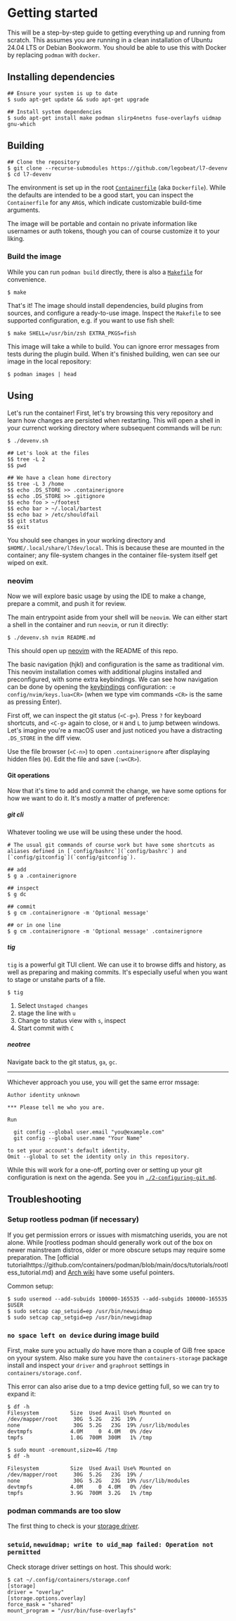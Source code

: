 
# Getting started

This will be a step-by-step guide to getting everything up and running from scratch.
This assumes you are running in a clean installation of Ubuntu 24.04 LTS or Debian Bookworm.
You should be able to use this with Docker by replacing `podman` with `docker`. 

## Installing dependencies

```
## Ensure your system is up to date
$ sudo apt-get update && sudo apt-get upgrade

## Install system dependencies
$ sudo apt-get install make podman slirp4netns fuse-overlayfs uidmap gnu-which
```

## Building
```
## Clone the repository
$ git clone --recurse-submodules https://github.com/legobeat/l7-devenv
$ cd l7-devenv
```

The environment is set up in the root [`Containerfile`](./Containerfile) (aka `Dockerfile`). While the defaults are intended to be a good start, you can inspect the `Containerfile` for any `ARG`s, which indicate customizable build-time arguments.

The image will be portable and contain no private information like usernames or auth tokens, though you can of course customize it to your liking.

### Build the image
While you can run `podman build` directly, there is also a [`Makefile`](./Makefile) for convenience.

```
$ make
```

That's it! The image should install dependencies, build plugins from sources, and configure a ready-to-use image. Inspect the `Makefile` to see supported configuration, e.g. if you want to use fish shell:
```
$ make SHELL=/usr/bin/zsh EXTRA_PKGS=fish
```
This image will take a while to build. You can ignore error messages from tests during the plugin build.
When it's finished building, wen can see our image in the local repository:
```
$ podman images | head
```

## Using

Let's run the container! First, let's try browsing this very repository and learn how changes are persisted when restarting. This will open a shell in your currenct working directory where subsequent commands will be run:

```
$ ./devenv.sh

## Let's look at the files
$$ tree -L 2
$$ pwd

## We have a clean home directory
$$ tree -L 3 /home
$$ echo .DS_STORE >> .containerignore
$$ echo .DS_STORE >> .gitignore
$$ echo foo > ~/footest
$$ echo bar > ~/.local/bartest
$$ echo baz > /etc/shouldfail
$$ git status
$$ exit
```

You should see changes in your working directory and `$HOME/.local/share/l7dev/local`. This is because these are mounted in the container; any file-system changes in the container file-system itself get wiped on exit.

### neovim

Now we will explore basic usage by using the IDE to make a change, prepare a commit, and push it for review.

The main entrypoint aside from your shell will be `neovim`. We can either start a shell in the container and run `neovim`, or run it directly:

```
$ ./devenv.sh nvim README.md
```

This should open up [neovim](https://neovim.io) with the README of this repo.

The basic navigation (hjkl) and configuration is the same as traditional vim. This neovim installation comes with additional plugins installed and preconfigured, with some extra keybindings.
We can see how navigation can be done by opening the [keybindings](./config/nvim/keys.lua) configuration: `:e config/nvim/keys.lua<CR>` (when we type vim commands `<CR>` is the same as pressing Enter).

First off, we can inspect the git status (`<C-g>`). Press `?` for keyboard shortcuts, and `<C-g>` again to close, or `H` and `L` to jump between windows.
Let's imagine you're a macOS user and just noticed you have a distracting `.DS_STORE` in the diff view.

Use the file browser (`<C-n>`) to open `.containerignore` after displaying hidden files (`H`). Edit the file and save (`:w<CR>`).

#### Git operations
Now that it's time to add and commit the change, we have some options for how we want to do it. It's mostly a matter of preference:

##### git cli
Whatever tooling we use will be using these under the hood.
```
# The usual git commands of course work but have some shortcuts as aliases defined in [`config/bashrc`](`config/bashrc`) and [`config/gitconfig`](`config/gitconfig`).

## add
$ g a .containerignore

## inspect
$ g dc

## commit
$ g cm .containerignore -m 'Optional message'

## or in one line
$ g cm .containerignore -m 'Optional message' .containerignore
```

##### tig
`tig` is a powerful git TUI client. We can use it to browse diffs and history, as well as preparing and making commits. It's especially useful when you want to stage or unstahe parts of a file.

```
$ tig
```

1. Select `Unstaged changes`
2. stage the line with `u`
3. Change to status view with `s`, inspect
4. Start commit with `C`

##### neotree
Navigate back to the git status, `ga`, `gc`.

---

Whichever approach you use, you will get the same error mssage:

```
Author identity unknown

*** Please tell me who you are.

Run

  git config --global user.email "you@example.com"
  git config --global user.name "Your Name"

to set your account's default identity.
Omit --global to set the identity only in this repository.
```

While this will work for a one-off, porting over or setting up your git configuration is next on the agenda. See you in [`./2-configuring-git.md`](2-configuring-git.md).

## Troubleshooting
### Setup rootless podman (if necessary)
If you get permission errors or issues with mismatching userids, you are not alone.
While [rootless podman should generally work out of the box on newer mainstream distros, older or more obscure setups may require some preparation. The [official tutorialhttps://github.com/containers/podman/blob/main/docs/tutorials/rootless_tutorial.md) and [Arch wiki](https://wiki.archlinux.org/title/Podman#gootless_Podman) have some useful pointers.

Common setup:

```
$ sudo usermod --add-subuids 100000-165535 --add-subgids 100000-165535 $USER
$ sudo setcap cap_setuid=ep /usr/bin/newuidmap
$ sudo setcap cap_setgid=ep /usr/bin/newgidmap
```

### `no space left on device` during image build
First, make sure you actually _do_ have more than a couple of GiB free space on yyour system.
Also make sure you have the `containers-storage` package install and inspect your `driver` and `graphroot` settings in `containers/storage.conf`.

This error can also arise due to a tmp device getting full, so we can try to expand it:

```
$ df -h
Filesystem          Size  Used Avail Use% Mounted on
/dev/mapper/root     30G  5.2G   23G  19% /
none                 30G  5.2G   23G  19% /usr/lib/modules
devtmpfs            4.0M     0  4.0M   0% /dev
tmpfs               1.0G  700M  300M   1% /tmp

$ sudo mount -oremount,size=4G /tmp
$ df -h

Filesystem          Size  Used Avail Use% Mounted on
/dev/mapper/root     30G  5.2G   23G  19% /
none                 30G  5.2G   23G  19% /usr/lib/modules
devtmpfs            4.0M     0  4.0M   0% /dev
tmpfs               3.9G  700M  3.2G   1% /tmp
```

### podman commands are too slow
The first thing to check is your [storage driver](https://github.com/containers/podman/issues/13226#issuecomment-1555872420).

### `setuid`, `newuidmap; write to uid_map failed: Operation not permitted`
Check storage driver settings on host. This should work:
```
$ cat ~/.config/containers/storage.conf
[storage]
driver = "overlay"
[storage.options.overlay]
force_mask = "shared"
mount_program = "/usr/bin/fuse-overlayfs"
```
